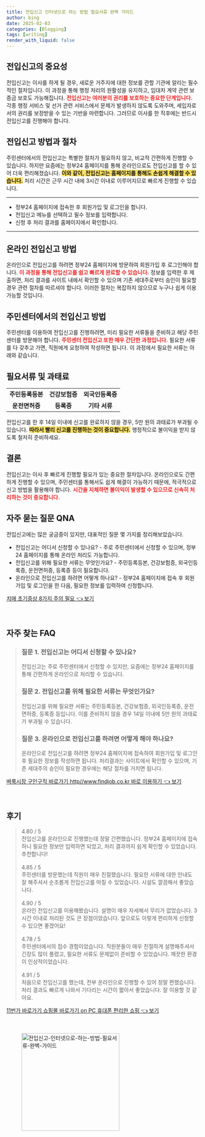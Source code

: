 ```yaml
---
title: 전입신고 인터넷으로 하는 방법 필요서류 완벽 가이드
author: bing
date: 2025-02-03
categories: [Blogging]
tags: [writing]
render_with_liquid: false
---
```



<h2 id='전입신고의 중요성'>전입신고의 중요성</h2>

<p>전입신고는 이사를 하게 될 경우, 새로운 거주지에 대한 정보를 관할 기관에 알리는 필수적인 절차입니다. 이 과정을 통해 행정 처리의 원활성을 유지하고, 임대차 계약 관련 보증금 보호도 가능해집니다. <b><span style="color: #ee2323;">전입신고는 여러분의 권리를 보호하는 중요한 단계입니다.</span></b> 각종 행정 서비스 및 선거 관련 서비스에서 문제가 발생하지 않도록 도와주며, 세입자로서의 권리를 보장받을 수 있는 기반을 마련합니다. 그러므로 이사를 한 직후에는 반드시 전입신고를 진행해야 합니다.</p>

<h2 id='전입신고 방법과 절차'>전입신고 방법과 절차</h2>

<p>주민센터에서의 전입신고는 특별한 절차가 필요하지 않고, 비교적 간편하게 진행할 수 있습니다. 하지만 요즘에는 정부24 홈페이지를 통해 온라인으로도 전입신고를 할 수 있어 더욱 편리해졌습니다. <b><span style="background-color: #ffe066;">이와 같이, 전입신고는 홈페이지를 통해도 손쉽게 해결할 수 있습니다.</span></b> 처리 시간은 근무 시간 내에 3시간 이내로 이루어지므로 빠르게 진행할 수 있습니다.</p>

<hr />

<ul>
    <li>정부24 홈페이지에 접속한 후 회원가입 및 로그인을 합니다.</li>
    <li>전입신고 메뉴를 선택하고 필수 정보를 입력합니다.</li>
    <li>신청 후 처리 결과를 홈페이지에서 확인합니다.</li>
</ul>

<hr />

<h2 id='온라인 전입신고 방법'>온라인 전입신고 방법</h2>

<p>온라인으로 전입신고를 하려면 정부24 홈페이지에 방문하여 회원가입 후 로그인해야 합니다. <b><span style="color: #ee2323;">이 과정을 통해 전입신고를 쉽고 빠르게 완료할 수 있습니다.</span></b> 정보를 입력한 후 제출하면, 처리 결과를 사이트 내에서 확인할 수 있으며 기존 세대주로부터 승인이 필요할 경우 관련 절차를 따르셔야 합니다. 이러한 절차는 복잡하지 않으므로 누구나 쉽게 이용 가능할 것입니다.</p>

<h2 id='주민센터에서의 전입신고 방법'>주민센터에서의 전입신고 방법</h2>

<p>주민센터를 이용하여 전입신고를 진행하려면, 미리 필요한 서류들을 준비하고 해당 주민센터를 방문해야 합니다. <b><span style="color: #ee2323;">주민센터 전입신고 또한 매우 간단한 과정입니다.</span></b> 필요한 서류를 다 갖추고 가면, 직원에게 요청하여 작성하면 됩니다. 이 과정에서 필요한 서류는 아래와 같습니다.</p>

<h2 id='필요서류 및 과태료'>필요서류 및 과태료</h2>

<table>
    <tr>
        <td style="text-align: center; height: 17px;"><b>주민등록등본</b></td>
        <td style="text-align: center; height: 17px;"><b>건강보험증</b></td>
        <td style="text-align: center; height: 17px;"><b>외국인등록증</b></td>
    </tr>
    <tr>
        <td style="text-align: center; height: 17px;"><b>운전면허증</b></td>
        <td style="text-align: center; height: 17px;"><b>등록증</b></td>
        <td style="text-align: center; height: 17px;"><b>기타 서류</b></td>
    </tr>
</table>

<p>전입신고를 한 후 14일 이내에 신고를 완료하지 않을 경우, 5만 원의 과태료가 부과될 수 있습니다. <b><span style="background-color: #ffe066;">따라서 빨리 신고를 진행하는 것이 중요합니다.</span></b> 행정적으로 불이익을 받지 않도록 철저히 준비하세요.</p>

<h2 id='결론'>결론</h2>

<p>전입신고는 이사 후 빠르게 진행할 필요가 있는 중요한 절차입니다. 온라인으로도 간편하게 진행할 수 있으며, 주민센터를 통해서도 쉽게 해결이 가능하기 때문에, 적극적으로 신고 방법을 활용해야 합니다. <b><span style="color: #ee2323;">시간을 지체하면 불이익이 발생할 수 있으므로 신속히 처리하는 것이 중요합니다.</span></b></p>

<h2 id='자주 묻는 질문 QNA'>자주 묻는 질문 QNA</h2>

<p>전입신고에는 많은 궁금증이 있지만, 대표적인 질문 몇 가지를 정리해보았습니다.</p>

<ul>
    <li>전입신고는 어디서 신청할 수 있나요? - 주로 주민센터에서 신청할 수 있으며, 정부24 홈페이지를 통해 온라인 처리도 가능합니다.</li>
    <li>전입신고를 위해 필요한 서류는 무엇인가요? - 주민등록등본, 건강보험증, 외국인등록증, 운전면허증, 등록증 등이 필요합니다.</li>
    <li>온라인으로 전입신고를 하려면 어떻게 하나요? - 정부24 홈페이지에 접속 후 회원가입 및 로그인을 한 다음, 필요한 정보를 입력하여 신청합니다.</li>
</ul>


<p><a class="click-button" title="치매 초기증상 8가지 주의 필요" href="https://adkhouse.github.io/posts/%EC%B9%98%EB%A7%A4-%EC%B4%88%EA%B8%B0%EC%A6%9D%EC%83%81-8%EA%B0%80%EC%A7%80-%EC%A3%BC%EC%9D%98-%ED%95%84%EC%9A%94/" rel="dofollow">치매 초기증상 8가지 주의 필요 👈 보기</a></p><br>
<h2 id='자주_찾는_FAQ'>자주 찾는 FAQ</h2>
<div itemscope="" itemtype="https://schema.org/FAQPage"> 
<blockquote> 
<div itemscope="" itemprop="mainEntity" itemtype="https://schema.org/Question"> 
<h3 itemprop="name">질문 1. 전입신고는 어디서 신청할 수 있나요?</h3> 
<div itemscope="" itemprop="acceptedAnswer" itemtype="https://schema.org/Answer"> 
<span itemprop="text"> 
<p>전입신고는 주로 주민센터에서 신청할 수 있지만, 요즘에는 정부24 홈페이지를 통해 간편하게 온라인으로 처리할 수 있습니다.</p> 
</span> 
</div> 
</div> 
<div itemscope="" itemprop="mainEntity" itemtype="https://schema.org/Question"> 
<h3 itemprop="name">질문 2. 전입신고를 위해 필요한 서류는 무엇인가요?</h3> 
<div itemscope="" itemprop="acceptedAnswer" itemtype="https://schema.org/Answer"> 
<span itemprop="text"> 
<p>전입신고를 위해 필요한 서류는 주민등록등본, 건강보험증, 외국인등록증, 운전면허증, 등록증 등입니다. 이를 준비하지 않을 경우 14일 이내에 5만 원의 과태료가 부과될 수 있습니다.</p> 
</span> 
</div> 
</div> 
<div itemscope="" itemprop="mainEntity" itemtype="https://schema.org/Question"> 
<h3 itemprop="name">질문 3. 온라인으로 전입신고를 하려면 어떻게 해야 하나요?</h3> 
<div itemscope="" itemprop="acceptedAnswer" itemtype="https://schema.org/Answer"> 
<span itemprop="text"> 
<p>온라인으로 전입신고를 하려면 정부24 홈페이지에 접속하여 회원가입 및 로그인 후 필요한 정보를 작성하면 됩니다. 처리결과는 사이트에서 확인할 수 있으며, 기존 세대주의 승인이 필요한 경우에는 해당 절차를 거치면 됩니다.</p> 
</span> 
</div> 
</div> 
</blockquote> 
</div>
<p><a class="click-button" title="벼룩시장 구인구직 바로가기 http//www.findjob.co.kr 바로 이용하기" href="https://adkhouse.github.io/posts/%EB%B2%BC%EB%A3%A9%EC%8B%9C%EC%9E%A5-%EA%B5%AC%EC%9D%B8%EA%B5%AC%EC%A7%81-%EB%B0%94%EB%A1%9C%EA%B0%80%EA%B8%B0-httpwww.findjob.co.kr-%EB%B0%94%EB%A1%9C-%EC%9D%B4%EC%9A%A9%ED%95%98%EA%B8%B0/" rel="dofollow">벼룩시장 구인구직 바로가기 http//www.findjob.co.kr 바로 이용하기 👈 보기</a></p><br>
<h2 id='후기'>후기</h2>
<div itemscope itemtype="https://schema.org/Product">
  <blockquote>
  <div itemprop="review" itemscope itemtype="https://schema.org/Review">
      <div itemprop="reviewRating" itemscope itemtype="https://schema.org/Rating"> <span itemprop="ratingValue">4.80</span> / <span itemprop="bestRating">5</span> </div>
      <span itemprop="reviewBody">전입신고를 온라인으로 진행했는데 정말 간편했습니다. 정부24 홈페이지에 접속하니 필요한 정보만 입력하면 되었고, 처리 결과까지 쉽게 확인할 수 있었습니다. 추천합니다!</span>
  </div>
  <br>
  <div itemprop="review" itemscope itemtype="https://schema.org/Review">
      <div itemprop="reviewRating" itemscope itemtype="https://schema.org/Rating"> <span itemprop="ratingValue">4.85</span> / <span itemprop="bestRating">5</span> </div>
      <span itemprop="reviewBody">주민센터를 방문했는데 직원이 매우 친절했습니다. 필요한 서류에 대한 안내도 잘 해주셔서 순조롭게 전입신고를 마칠 수 있었습니다. 시설도 깔끔해서 좋았습니다.</span>
  </div>
  <br>
  <div itemprop="review" itemscope itemtype="https://schema.org/Review">
      <div itemprop="reviewRating" itemscope itemtype="https://schema.org/Rating"> <span itemprop="ratingValue">4.90</span> / <span itemprop="bestRating">5</span> </div>
      <span itemprop="reviewBody">온라인 전입신고를 이용해봤습니다. 설명이 매우 자세해서 무리가 없었습니다. 3시간 이내로 처리된 것도 큰 장점이었습니다. 앞으로도 이렇게 편리하게 신청할 수 있으면 좋겠어요!</span>
  </div>
  <br>
  <div itemprop="review" itemscope itemtype="https://schema.org/Review">
      <div itemprop="reviewRating" itemscope itemtype="https://schema.org/Rating"> <span itemprop="ratingValue">4.78</span> / <span itemprop="bestRating">5</span> </div>
      <span itemprop="reviewBody">주민센터에서의 접수 경험이었습니다. 직원분들이 매우 친절하게 설명해주셔서 긴장도 많이 풀렸고, 필요한 서류도 문제없이 준비할 수 있었습니다. 깨끗한 환경이 인상적이었습니다.</span>
  </div>
  <br>
  <div itemprop="review" itemscope itemtype="https://schema.org/Review">
      <div itemprop="reviewRating" itemscope itemtype="https://schema.org/Rating"> <span itemprop="ratingValue">4.91</span> / <span itemprop="bestRating">5</span> </div>
      <span itemprop="reviewBody">처음으로 전입신고를 했는데, 전부 온라인으로 진행할 수 있어 정말 편했습니다. 처리 결과도 빠르게 나와서 기다리는 시간이 짧아서 좋았습니다. 잘 이용할 것 같아요.</span>
  </div>
  </blockquote>
</div>
<p><a class="click-button" title="11번가 바로가기 쇼핑몰 바로가기 on PC 휴대폰 편리한 쇼핑" href="https://adkhouse.github.io/posts/11%EB%B2%88%EA%B0%80-%EB%B0%94%EB%A1%9C%EA%B0%80%EA%B8%B0-%EC%87%BC%ED%95%91%EB%AA%B0-%EB%B0%94%EB%A1%9C%EA%B0%80%EA%B8%B0-on-PC-%ED%9C%B4%EB%8C%80%ED%8F%B0-%ED%8E%B8%EB%A6%AC%ED%95%9C-%EC%87%BC%ED%95%91/" rel="dofollow">11번가 바로가기 쇼핑몰 바로가기 on PC 휴대폰 편리한 쇼핑 👈 보기</a></p><br>
<figure class="image"><img src="https://adkhouse.github.io/assets/img/thumbnail/전입신고-인터넷으로-하는-방법-필요서류-완벽-가이드.webp" alt="전입신고-인터넷으로-하는-방법-필요서류-완벽-가이드" width="256" height="256"></figure>